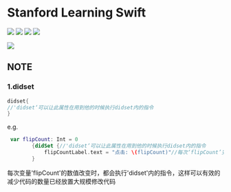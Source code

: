 # Stanford Learning Swift
![](https://img.shields.io/badge/Language-Swift%205.1-blue) ![](https://img.shields.io/badge/Platform-iOS-blue) ![](https://img.shields.io/badge/Version-v0.0.1-blue) ![](https://img.shields.io/badge/Support-Stanford%20University-970022)

![](https://gss0.bdstatic.com/-4o3dSag_xI4khGkpoWK1HF6hhy/baike/c0%3Dbaike150%2C5%2C5%2C150%2C50/sign=1319d9a8bf99a9012f3853647cfc611e/0df3d7ca7bcb0a46fe368e856c63f6246b60af71.jpg)

## NOTE

### 1.didset
```SWIFT
didset{
//'didset‘可以让此属性在用到他的时候执行didset内的指令
}
```
e.g.
```swift
 var flipCount: Int = 0
        {didSet {//'didset‘可以让此属性在用到他的时候执行didset内的指令
            flipCountLabel.text = "点击: \(flipCount)"//每次‘flipCount’变量的数据发生改变时都会执行Label的内容加一
        }
```
每次变量'flipCount'的数值改变时，都会执行'didset'内的指令，这样可以有效的减少代码的数量已经放置大规模修改代码
